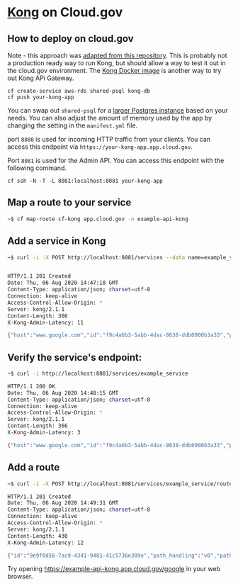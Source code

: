 # [Kong](https://getkong.org/) on Cloud.gov

## How to deploy on cloud.gov

Note - this approach was [adapted from this repository](https://github.com/making/cf-kong). This is probably not a production ready way to run Kong, but should allow a way to test it out in the cloud.gov environment. The [Kong Docker image](https://hub.docker.com/_/kong) is another way to try out Kong APi Gateway.

```
cf create-service aws-rds shared-psql kong-db
cf push your-kong-app
```

You can swap out `shared-psql` for a [larger Postgres instance](https://cloud.gov/docs/services/relational-database/#plans) based on your needs. You can also adjust the amount of memory used by the app by changing the setting in the `manifest.yml` file.

port `8080` is used for incoming HTTP traffic from your clients. You can access this endpoint via `https://your-kong-app.app.cloud.gov`.

Port `8081` is used for the Admin API. You can access this endpoint with the following command.

```
cf ssh -N -T -L 8081:localhost:8081 your-kong-app
```

## Map a route to your service

```bash
~$ cf map-route cf-kong app.cloud.gov -n example-api-kong
```

## Add a service in Kong

```bash
~$ curl -i -X POST http://localhost:8081/services --data name=example_service --data url='https://www.google.com/'


HTTP/1.1 201 Created
Date: Thu, 06 Aug 2020 14:47:18 GMT
Content-Type: application/json; charset=utf-8
Connection: keep-alive
Access-Control-Allow-Origin: *
Server: kong/2.1.1
Content-Length: 366
X-Kong-Admin-Latency: 11

{"host":"www.google.com","id":"f9c4a6b3-5abb-4dac-8638-ddb0900b3a33","protocol":"https","read_timeout":60000,"tls_verify_depth":null,"port":443,"updated_at":1596725238,"ca_certificates":null,"created_at":1596725238,"connect_timeout":60000,"write_timeout":60000,"name":"example_service","retries":5,"path":"\/","tls_verify":null,"tags":null,"client_certificate":null}
```

## Verify the service's endpoint:

```bash
~$ curl -i http://localhost:8081/services/example_service

HTTP/1.1 200 OK
Date: Thu, 06 Aug 2020 14:48:15 GMT
Content-Type: application/json; charset=utf-8
Connection: keep-alive
Access-Control-Allow-Origin: *
Server: kong/2.1.1
Content-Length: 366
X-Kong-Admin-Latency: 3

{"host":"www.google.com","id":"f9c4a6b3-5abb-4dac-8638-ddb0900b3a33","protocol":"https","read_timeout":60000,"tls_verify_depth":null,"port":443,"updated_at":1596725238,"ca_certificates":null,"created_at":1596725238,"connect_timeout":60000,"write_timeout":60000,"name":"example_service","retries":5,"path":"\/","tls_verify":null,"tags":null,"client_certificate":null}
```

## Add a route

```bash
~$ curl -i -X POST http://localhost:8081/services/example_service/routes --data 'paths[]=/google' --data 'name=google'

HTTP/1.1 201 Created
Date: Thu, 06 Aug 2020 14:49:31 GMT
Content-Type: application/json; charset=utf-8
Connection: keep-alive
Access-Control-Allow-Origin: *
Server: kong/2.1.1
Content-Length: 430
X-Kong-Admin-Latency: 12

{"id":"9e9f0d56-7ac9-4341-9481-41c5736e309e","path_handling":"v0","paths":["\/google"],"destinations":null,"headers":null,"protocols":["http","https"],"created_at":1596725371,"snis":null,"service":{"id":"f9c4a6b3-5abb-4dac-8638-ddb0900b3a33"},"name":"google","strip_path":true,"preserve_host":false,"regex_priority":0,"updated_at":1596725371,"sources":null,"methods":null,"https_redirect_status_code":426,"hosts":null,"tags":null}
```

Try opening https://example-api-kong.app.cloud.gov/google in your web browser.